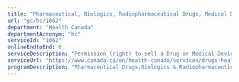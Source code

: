 ```yaml
---
title: "Pharmaceutical, Biologics, Radiopharmaceutical Drugs, Medical Devices: Right to Sell Domestically"
url: "gc/hc/1062"
department: "Health Canada"
departmentAcronym: "hc"
serviceId: "1062"
onlineEndtoEnd: 0
serviceDescription: "Permission (right) to sell a Drug or Medical Device in Canada - (HPFB)"
serviceUrl: "https://www.canada.ca/en/health-canada/services/drugs-health-products/funding-fees/fees-respect-human-drugs-medical-devices/right-sell-drugs-funding-fees-drugs-health-products.html"
programDescription: "Pharmaceutical Drugs,Biologics & Radiopharmaceutical Drugs,Medical Devices"
---
```

